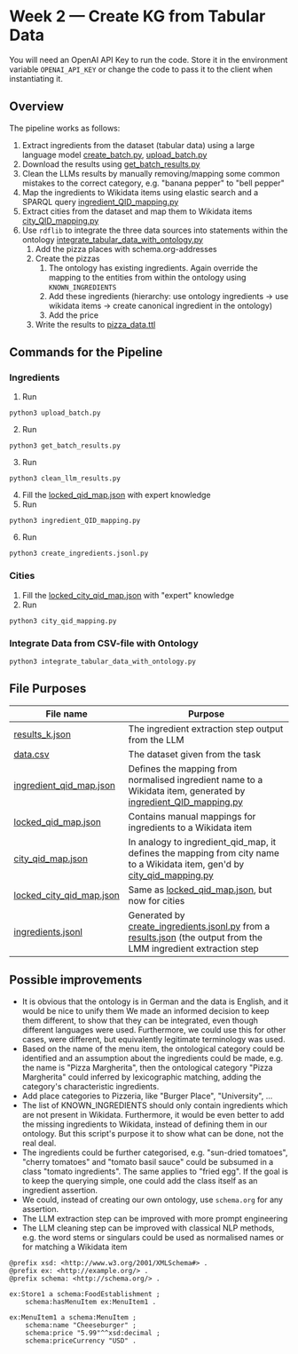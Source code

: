 # Week 2 — Create KG from Tabular Data

You will need an OpenAI API Key to run the code. Store it in the environment variable `OPENAI_API_KEY` or change the
code to pass it to the client when instantiating it.


## Overview
The pipeline works as follows:

1. Extract ingredients from the dataset (tabular data) using a large language model [create_batch.py](create_batch.py), [upload_batch.py](upload_batch.py)
2. Download the results using [get_batch_results.py](get_batch_results.py)
3. Clean the LLMs results by manually removing/mapping some common mistakes to the correct category, e.g. "banana
   pepper" to "bell pepper"
4. Map the ingredients to Wikidata items using elastic search and a SPARQL query [ingredient_QID_mapping.py](ingredient_QID_mapping.py)
5. Extract cities from the dataset and map them to Wikidata items [city_QID_mapping.py](city_QID_mapping.py)
6. Use `rdflib` to integrate the three data sources into statements within the ontology
   [integrate_tabular_data_with_ontology.py](integrate_tabular_data_with_ontology.py)
    1. Add the pizza places with schema.org-addresses
    2. Create the pizzas
        1. The ontology has existing ingredients. Again override the mapping to the entities from within the ontology
           using
           `KNOWN_INGREDIENTS`
        2. Add these ingredients (hierarchy: use ontology ingredients → use wikidata items → create canonical ingredient
           in the ontology)
        3. Add the price
    3. Write the results to [pizza_data.ttl](pizza_data.ttl)

## Commands for the Pipeline
### Ingredients

1. Run

```shell
python3 upload_batch.py
```

2. Run

```shell
python3 get_batch_results.py
```  

3. Run

```shell
python3 clean_llm_results.py
```

4. Fill the [locked_qid_map.json](locked_qid_map.json) with expert knowledge
5. Run

```shell
python3 ingredient_QID_mapping.py 
```

6. Run

```shell
python3 create_ingredients.jsonl.py
```

### Cities

1. Fill the [locked_city_qid_map.json](locked_city_qid_map.json) with "expert" knowledge
2. Run

```shell
python3 city_qid_mapping.py
```

### Integrate Data from CSV-file with Ontology

```shell
python3 integrate_tabular_data_with_ontology.py 
```

## File Purposes

| File name                                            | Purpose                                                                                                                                                         |
|------------------------------------------------------|-----------------------------------------------------------------------------------------------------------------------------------------------------------------|
| [results_k.json](results_k.json)                     | The ingredient extraction step output from the LLM                                                                                                              |
| [data.csv](data.csv)                                 | The dataset given from the task                                                                                                                                 |
| [ingredient_qid_map.json](ingredient_qid_map.json)   | Defines the mapping from normalised ingredient name to a Wikidata item, generated by [ingredient_QID_mapping.py](ingredient_QID_mapping.py)                     |
| [locked_qid_map.json](locked_qid_map.json)           | Contains manual mappings for ingredients to a Wikidata item                                                                                                     |
| [city_qid_map.json](city_qid_map.json)               | In analogy to ingredient_qid_map, it defines the mapping from city name to a Wikidata item, gen'd by [city_qid_mapping.py](city_qid_mapping.py)                 |
| [locked_city_qid_map.json](locked_city_qid_map.json) | Same as [locked_qid_map.json](locked_qid_map.json), but now for cities                                                                                          |
| [ingredients.jsonl](ingredients.jsonl)               | Generated by [create_ingredients.jsonl.py](create_ingredients.jsonl.py) from a [results.json](results.json) (the output from the LMM ingredient extraction step |

## Possible improvements

+ It is obvious that the ontology is in German and the data is English, and it would be nice to unify them
  We made an informed decision to keep them different, to show that they can be integrated, even though different
  languages were used. Furthermore, we could use this for other cases, were different, but equivalently legitimate
  terminology was used.
+ Based on the name of the menu item, the ontological category could be identified and an assumption about
  the ingredients could be made, e.g. the name is "Pizza Margherita", then the ontological category "Pizza Margherita"
  could inferred by lexicographic matching, adding the category's characteristic ingredients.
+ Add place categories to Pizzeria, like "Burger Place", "University", ...
+ The list of KNOWN_INGREDIENTS should only contain ingredients which are not present in Wikidata.
  Furthermore, it would be even better to add the missing ingredients to Wikidata, instead of
  defining them in our ontology. But this script's purpose it to show what can be done, not the real deal.
+ The ingredients could be further categorised, e.g. "sun-dried tomatoes", "cherry tomatoes" and "tomato basil sauce"
  could be subsumed in a class "tomato ingredients". The same applies to "fried egg". If the goal is to keep the
  querying simple, one could add the class itself as an ingredient assertion.
+ We could, instead of creating our own ontology, use `schema.org` for any assertion.
+ The LLM extraction step can be improved with more prompt engineering
+ The LLM cleaning step can be improved with classical NLP methods, e.g. the word
  stems or singulars could be used as normalised names or for matching a Wikidata item

```turtle
@prefix xsd: <http://www.w3.org/2001/XMLSchema#> .
@prefix ex: <http://example.org/> .
@prefix schema: <http://schema.org/> .

ex:Store1 a schema:FoodEstablishment ;
    schema:hasMenuItem ex:MenuItem1 .

ex:MenuItem1 a schema:MenuItem ;
    schema:name "Cheeseburger" ;
    schema:price "5.99"^^xsd:decimal ;
    schema:priceCurrency "USD" .
```